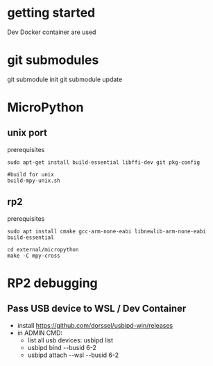
# getting started
Dev Docker container are used

# git submodules
git submodule init 
git submodule update


# MicroPython

## unix port
prerequisites
~~~
sudo apt-get install build-essential libffi-dev git pkg-config
~~~

~~~
#build for unix
build-mpy-unix.sh
~~~


## rp2
prerequisites
~~~
sudo apt install cmake gcc-arm-none-eabi libnewlib-arm-none-eabi build-essential
~~~

~~~
cd external/micropython
make -C mpy-cross
~~~


# RP2 debugging
## Pass USB device to WSL / Dev Container
* install https://github.com/dorssel/usbipd-win/releases
* in ADMIN CMD:
    * list all usb devices: usbipd list
    * usbipd bind --busid 6-2
    * usbipd attach --wsl --busid 6-2
